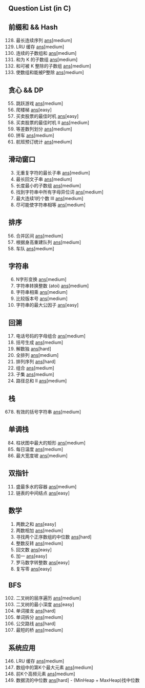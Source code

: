 Question List (in C)
----------------------------

## 前缀和 && Hash
128. 最长连续序列 [ans](./include/prefix_sum_hash/longest_consecutive_seq.h)[medium]
146. LRU 缓存 [ans](./include/prefix_sum_hash/lru_cache.h)[medium]
523. 连续的子数组和 [ans](./include/array/cont_subarray_sum.h)[medium]
560. 和为 K 的子数组 [ans](./include/array/sub_sum_k.h)[medium]
974. 和可被 K 整除的子数组 [ans](./include/array/sub_sum_divisible.h)[medium]
1590. 使数组和能被P整除 [ans](./include/prefix_sum/make_sum_divisible_by_p.h)[medium]

## 贪心 && DP
55. 跳跃游戏 [ans](./src/greedy_dp_q/jump_game.c)[medium]
70. 爬楼梯 [ans](./src/greedy_dp_q/climb_stair.c)[easy]
121. 买卖股票的最佳时机 [ans](./src/greedy_dp_q/max_pro.c)[easy]
122. 买卖股票的最佳时机 II [ans](./include/array/best_time_sell_stock_2.h)[medium]
413. 等差数列划分 [ans](./include/array/arith_slices.h)[medium]
1094. 拼车 [ans](./include/array/car_pooling.h)[medium]
1109. 航班预订统计 [ans](./include/array/flight_bookings.h)[medium]

## 滑动窗口
3. 无重复字符的最长子串 [ans](./include/sliding_win/long_sub_str_wo_repeat.h)[medium]
5. 最长回文子串 [ans](./include/sliding_win/long_palind_sub_str.h)[medium]
209. 长度最小的子数组 [ans](./include/sliding_win/min_size_sub_array.h)[medium]
438. 找到字符串中所有字母异位词 [ans](./include/sliding_win/find_anagrams.h)[medium]
1004. 最大连续1的个数 III [ans](./include/sliding_win/max_con_ones_3.h)[medium]
1208. 尽可能使字符串相等 [ans](./include/sliding_win/get_equal_sub_str.h)[medium]

## 排序
56. 合并区间 [ans](./include/sorting/merge_intervals.h)[medium]
406. 根据身高重建队列 [ans](./include/sorting/queue_rebuild_by_height.h)[medium]
853. 车队 [ans](./include/sorting/car_fleet.h)[medium]

## 字符串
6. N字形变换 [ans](./include/str/zigzag_conversion.h)[medium]
8. 字符串转换整数 (atoi) [ans](./include/str/my_atoi.h)[medium]
43. 字符串相乘 [ans](./include/str/multiply_str.h)[medium]
165. 比较版本号 [ans](./include/str/compare_version.h)[medium]
1071. 字符串的最大公因子 [ans](./include/str/greatest_common_divisor_str.h)[easy]

## 回溯
17. 电话号码的字母组合 [ans](./include/backtrack/letter_combine_of_phone_num.h)[medium]
22. 括号生成 [ans](./include/backtrack/gen_parenth.h)[medium]
37. 解数独 [ans](./include/backtrack/solve_sudoku.h)[hard]
46. 全排列 [ans](./include/backtrack/permutations.h)[medium]
60. 排列序列 [ans](./include/backtrack/permutation_seq.h)[hard]
77. 组合 [ans](./include/backtrack/combine.h)[medium]
78. 子集 [ans](./include/backtrack/subsets.h)[medium]
113. 路径总和 II [ans](./include/backtrack/path_sum_2.h)[medium]

## 栈
678. 有效的括号字符串 [ans](./src/stack_q/valid_paren_str.c)[medium]

## 单调栈
84. 柱状图中最大的矩形 [ans](./include/array/largest_rectangle_his.h)[medium]
739. 每日温度 [ans](./include/array/daily_temperature.h)[medium]
962. 最大宽度坡 [ans](./include/array/max_width_ramp.h)[medium]

## 双指针
11. 盛最多水的容器 [ans](./include/two_pointer/container_with_most_water.h)[medium]
876. 链表的中间结点 [ans](./include/two_pointer/)[easy]

## 数学
1. 两数之和 [ans](./src/math_q/two_sum.c)[easy]
2. 两数相加 [ans](./include/math/add_two_numbers.h)[medium]
4. 寻找两个正序数组的中位数 [ans](./include/math/median_two_sorted_array.h)[hard]
7. 整数反转 [ans](./include/math/reverse_integer.h)[medium]
9. 回文数 [ans](./src/math_q/palindrome_num.c)[easy]
66. 加一 [ans](./src/math_q/plus_one.c)[easy]
13. 罗马数字转整数 [ans](./src/math/roman_2_int.c)[easy]
1089. 复写零 [ans](./include/math/duplicate_zeros.h)[easy]

## BFS
102. 二叉树的层序遍历 [ans](./src/bfs_q/level_order_trav.c)[medium]
111. 二叉树的最小深度 [ans](./src/bfs_q/min_depth_bin_tree.c)[easy]
127. 单词接龙 [ans](./include/bfs/word_ladder.h)[hard]
139. 单词拆分 [ans](./include/bfs/word_break.h)[medium]
815. 公交路线 [ans](./include/bfs/bus_routes.h)[hard]
934. 最短的桥 [ans](./include/bfs/shortest_bridge.h)[medium]

## 系统应用
146. LRU 缓存 [ans](./src/app_sys_q/lru_cache.c)[medium]
215. 数组中的第K个最大元素 [ans](./src/app_sys_q/kth_largest.c)[medium]
347. 前K个高频元素 [ans](./src/app_sys_q/top_k_freq.c)[medium]
295. 数据流的中位数 [ans](./src/app_sys_q/find_median_from_stream.c)[hard]
    - (MinHeap + MaxHeap)找中位数